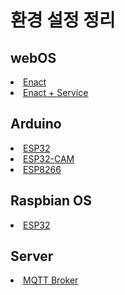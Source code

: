 # 환경 설정 정리
## webOS
<li><a href="https://github.com/webOS-KOSS/main-setting/blob/main/webOS/Enact.md">Enact</a></li>
<li><a href="https://github.com/webOS-KOSS/main-setting/blob/main/webOS/EnactService.md">Enact + Service</a></li>

## Arduino
<li><a href="https://github.com/webOS-KOSS/main-setting/blob/main/Arduino/ESP32.md">ESP32</a></li>
<li><a href="https://github.com/webOS-KOSS/main-setting/blob/main/Arduino/ESP32-CAM.md">ESP32-CAM</a></li>
<li><a href="https://github.com/webOS-KOSS/main-setting/blob/main/Arduino/ESP8266.md">ESP8266</a></li>

## Raspbian OS
<li><a href="https://github.com/webOS-KOSS/main-setting/blob/main/Raspbian/Docker.md">ESP32</a></li>

## Server
<li><a href="https://github.com/webOS-KOSS/main-setting/blob/main/Server/MQTT.md">MQTT Broker</a></li>
